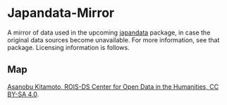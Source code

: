# Japandata-Mirror

A mirror of data used in the upcoming [japandata](github.com/passaglia/japandata) package, in case the original data sources become unavailable. For more information, see that package. Licensing information is follows.

## Map

[Asanobu Kitamoto, ROIS-DS Center for Open Data in the Humanities, CC BY-SA 4.0](https://geoshape.ex.nii.ac.jp/city/choropleth/).